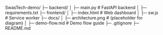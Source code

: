 SwasTech-demo/
├─ backend/
│  ├─ main.py              # FastAPI backend
│  ├─ requirements.txt
├─ frontend/
│  ├─ index.html           # Web dashboard
│  ├─ sw.js                # Service worker
├─ docs/
│  ├─ architecture.png     # (placeholder for diagram)
│  ├─ demo-flow.md         # Demo flow guide
├─ .gitignore
├─ README.md
